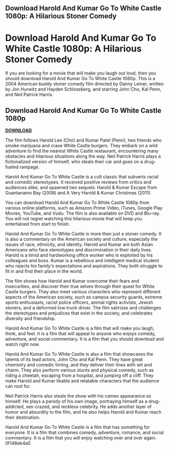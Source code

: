 ## Download Harold And Kumar Go To White Castle 1080p: A Hilarious Stoner Comedy

  
# Download Harold And Kumar Go To White Castle 1080p: A Hilarious Stoner Comedy
 
If you are looking for a movie that will make you laugh out loud, then you should download Harold And Kumar Go To White Castle 1080p. This is a 2004 American buddy stoner comedy film directed by Danny Leiner, written by Jon Hurwitz and Hayden Schlossberg, and starring John Cho, Kal Penn, and Neil Patrick Harris.
 
## Download Harold And Kumar Go To White Castle 1080p


[**DOWNLOAD**](https://www.google.com/url?q=https%3A%2F%2Furloso.com%2F2tL8s3&sa=D&sntz=1&usg=AOvVaw2j-1gXueXwpojkXb_4wl-I)

 
The film follows Harold Lee (Cho) and Kumar Patel (Penn), two friends who smoke marijuana and crave White Castle burgers. They embark on a wild adventure to find the nearest White Castle restaurant, encountering many obstacles and hilarious situations along the way. Neil Patrick Harris plays a fictionalized version of himself, who steals their car and goes on a drug-fueled rampage.
 
Harold And Kumar Go To White Castle is a cult classic that subverts racial and comedic stereotypes. It received positive reviews from critics and audiences alike, and spawned two sequels: Harold & Kumar Escape from Guantanamo Bay (2008) and A Very Harold & Kumar Christmas (2011).
 
You can download Harold And Kumar Go To White Castle 1080p from various online platforms, such as Amazon Prime Video, iTunes, Google Play Movies, YouTube, and Vudu. The film is also available on DVD and Blu-ray. You will not regret watching this hilarious movie that will keep you entertained from start to finish.
  
Harold And Kumar Go To White Castle is more than just a stoner comedy. It is also a commentary on the American society and culture, especially the issues of race, ethnicity, and identity. Harold and Kumar are both Asian Americans who face stereotypes and discrimination in their daily lives. Harold is a timid and hardworking office worker who is exploited by his colleagues and boss. Kumar is a rebellious and intelligent medical student who rejects his family's expectations and aspirations. They both struggle to fit in and find their place in the world.
 
The film shows how Harold and Kumar overcome their fears and insecurities, and discover their true selves through their quest for White Castle burgers. They also meet various characters who represent different aspects of the American society, such as campus security guards, extreme sports enthusiasts, racist police officers, animal rights activists, Jewish stoners, and a deformed tow truck driver. The film satirizes and challenges the stereotypes and prejudices that exist in the society, and celebrates diversity and friendship.
 
Harold And Kumar Go To White Castle is a film that will make you laugh, think, and feel. It is a film that will appeal to anyone who enjoys comedy, adventure, and social commentary. It is a film that you should download and watch right now.
  
Harold And Kumar Go To White Castle is also a film that showcases the talents of its lead actors, John Cho and Kal Penn. They have great chemistry and comedic timing, and they deliver their lines with wit and charm. They also perform various stunts and physical comedy, such as riding a cheetah, escaping from a hospital, and jumping off a cliff. They make Harold and Kumar likable and relatable characters that the audience can root for.
 
Neil Patrick Harris also steals the show with his cameo appearance as himself. He plays a parody of his own image, portraying himself as a drug-addicted, sex-crazed, and reckless celebrity. He adds another layer of humor and absurdity to the film, and he also helps Harold and Kumar reach their destination.
 
Harold And Kumar Go To White Castle is a film that has something for everyone. It is a film that combines comedy, adventure, romance, and social commentary. It is a film that you will enjoy watching over and over again.
 0f148eb4a0
